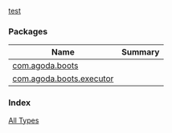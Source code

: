 [test](./index.md)

### Packages

| Name | Summary |
|---|---|
| [com.agoda.boots](com.agoda.boots/index.md) |  |
| [com.agoda.boots.executor](com.agoda.boots.executor/index.md) |  |

### Index

[All Types](alltypes/index.md)